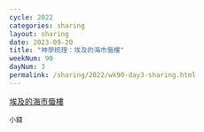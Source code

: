 ```yaml
---
cycle: 2022
categories: sharing
layout: sharing
date: 2023-09-20
title: "神學梳理：埃及的海市蜃樓"
weekNum: 90
dayNum: 3
permalink: /sharing/2022/wk90-day3-sharing.html
---
```


[埃及的海市蜃樓](https://eccseattle.github.io/media/sharing/2022/wk090/2023-09-20-bin.m4a)

`小錢`

